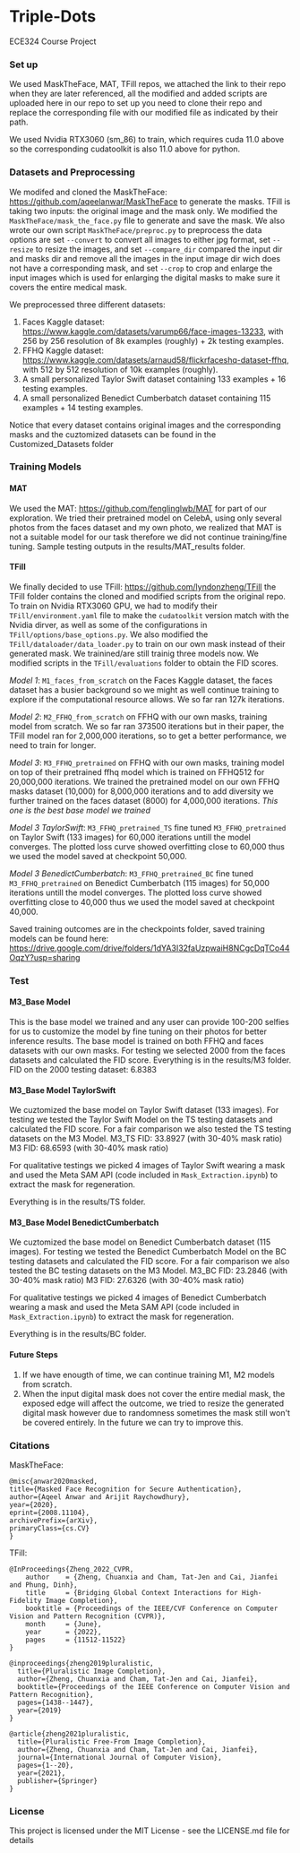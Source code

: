 # Triple-Dots
ECE324 Course Project

### Set up ###
We used MaskTheFace, MAT, TFill repos, we attached the link to their repo when they are later referenced, all the modified and added scripts are uploaded here in our repo to set up you need to clone their repo and replace the corresponding file with our modified file as indicated by their path.

We used Nvidia RTX3060 (sm_86) to train, which requires cuda 11.0 above so the corresponding cudatoolkit is also 11.0 above for python.

### Datasets and Preprocessing ###
We modifed and cloned the MaskTheFace: https://github.com/aqeelanwar/MaskTheFace to generate the masks. TFill is taking two inputs: the original image and the mask only. We modified the ```MaskTheFace/mask_the_face.py``` file to generate and save the mask. We also wrote our own script ```MaskTheFace/preproc.py``` to preprocess the data options are set ```--convert``` to convert all images to either jpg format, set ```--resize``` to resize the images, and set ```--compare_dir``` compared the input dir and masks dir and remove all the images in the input image dir wich does not have a corresponding mask, and set ```--crop``` to crop and enlarge the input images which is used for enlarging the digital masks to make sure it covers the entire medical mask.

We preprocessed three different datasets:
1. Faces Kaggle dataset: https://www.kaggle.com/datasets/varump66/face-images-13233, with 256 by 256 resolution of 8k examples (roughly) + 2k testing examples.
2. FFHQ Kaggle dataset: https://www.kaggle.com/datasets/arnaud58/flickrfaceshq-dataset-ffhq, with 512 by 512 resolution of 10k examples (roughly).
3. A small personalized Taylor Swift dataset containing 133 examples + 16 testing examples.
4. A small personalized Benedict Cumberbatch dataset containing 115 examples + 14 testing examples.

Notice that every dataset contains original images and the corresponding masks and the cuztomized datasets can be found in the Customized_Datasets folder

### Training Models ###

#### MAT #### 
We used the MAT: https://github.com/fenglinglwb/MAT for part of our exploration.
We tried their pretrained model on CelebA, using only several photos from the faces dataset and my own photo, we realized that MAT is not a suitable model for our task therefore we did not continue training/fine tuning. Sample testing outputs in the results/MAT_results folder.

#### TFill ####
We finally decided to use TFill: https://github.com/lyndonzheng/TFill the TFill folder contains the cloned and modified scripts from the original repo.
To train on Nvidia RTX3060 GPU, we had to modify their ```TFill/environment.yaml``` file to make the ```cudatoolkit``` version match with the Nvidia dirver, as well as some of the configurations in ```TFill/options/base_options.py```. We also modified the ```TFill/dataloader/data_loader.py``` to train on our own mask instead of their generated mask. We trainined/are still trainig three models now. We modified scripts in the ```TFill/evaluations``` folder to obtain the FID scores.

_Model 1_: ```M1_faces_from_scratch``` on the Faces Kaggle dataset, the faces dataset has a busier background so we might as well continue training to explore if the computational resource allows. We so far ran 127k iterations.

_Model 2_: ```M2_FFHQ_from_scratch``` on FFHQ with our own masks, training model from scratch. We so far ran 373500 iterations but in their paper, the TFill model ran for 2,000,000 iterations, so to get a better performance, we need to train for longer.

_Model 3_: ```M3_FFHQ_pretrained``` on FFHQ with our own masks, training model on top of their pretrained ffhq model which is trained on FFHQ512 for 20,000,000 iterations. We trained the pretrained model on our own FFHQ masks dataset (10,000) for 8,000,000 iterations and to add diversity we further trained on the faces dataset (8000) for 4,000,000 iterations. *This one is the best base model we trained*

_Model 3 TaylorSwift_: ```M3_FFHQ_pretrained_TS``` fine tuned ```M3_FFHQ_pretrained``` on Taylor Swift (133 images) for 60,000 iterations untill the model converges. The plotted loss curve showed overfitting close to 60,000 thus we used the model saved at checkpoint 50,000.

_Model 3 BenedictCumberbatch_: ```M3_FFHQ_pretrained_BC``` fine tuned ```M3_FFHQ_pretrained``` on Benedict Cumberbatch (115 images) for 50,000 iterations untill the model converges. The plotted loss curve showed overfitting close to 40,000 thus we used the model saved at checkpoint 40,000.

Saved training outcomes are in the checkpoints folder, saved training models can be found here: https://drive.google.com/drive/folders/1dYA3I32faUzpwaiH8NCgcDqTCo44OqzY?usp=sharing

### Test ###

#### M3_Base Model ####
This is the base model we trained and any user can provide 100-200 selfies for us to customize the model by fine tuning on their photos for better inference results.
The base model is trained on both FFHQ and faces datasets with our own masks. For testing we selected 2000 from the faces datasets and calculated the FID score. Everything is in the results/M3 folder.
FID on the 2000 testing dataset: 6.8383

#### M3_Base Model TaylorSwift ####
We cuztomized the base model on Taylor Swift dataset (133 images). For testing we tested the Taylor Swift Model on the TS testing datasets and calculated the FID score. For a fair comparison we also tested the TS testing datasets on the M3 Model.
M3_TS FID: 33.8927 (with 30-40% mask ratio)
M3 FID: 68.6593 (with 30-40% mask ratio)

For qualitative testings we picked 4 images of Taylor Swift wearing a mask and used the Meta SAM API (code included in ```Mask_Extraction.ipynb```) to extract the mask for regeneration. 

Everything is in the results/TS folder.

#### M3_Base Model BenedictCumberbatch ####
We cuztomized the base model on Benedict Cumberbatch dataset (115 images). For testing we tested the Benedict Cumberbatch Model on the BC testing datasets and calculated the FID score. For a fair comparison we also tested the BC testing datasets on the M3 Model.
M3_BC FID: 23.2846 (with 30-40% mask ratio)
M3 FID: 27.6326 (with 30-40% mask ratio)



For qualitative testings we picked 4 images of Benedict Cumberbatch wearing a mask and used the Meta SAM API (code included in ```Mask_Extraction.ipynb```) to extract the mask for regeneration. 

Everything is in the results/BC folder.

#### Future Steps ####
1. If we have enougth of time, we can continue training M1, M2 models from scratch.
2. When the input digital mask does not cover the entire medial mask, the exposed edge will affect the outcome, we tried to resize the generated digital mask however due to randomness sometimes the mask still won't be covered entirely. In the future we can try to improve this.


### Citations ###
MaskTheFace:
```
@misc{anwar2020masked,
title={Masked Face Recognition for Secure Authentication},
author={Aqeel Anwar and Arijit Raychowdhury},
year={2020},
eprint={2008.11104},
archivePrefix={arXiv},
primaryClass={cs.CV}
} 
```

TFill: 
```
@InProceedings{Zheng_2022_CVPR,
    author    = {Zheng, Chuanxia and Cham, Tat-Jen and Cai, Jianfei and Phung, Dinh},
    title     = {Bridging Global Context Interactions for High-Fidelity Image Completion},
    booktitle = {Proceedings of the IEEE/CVF Conference on Computer Vision and Pattern Recognition (CVPR)},
    month     = {June},
    year      = {2022},
    pages     = {11512-11522}
}

@inproceedings{zheng2019pluralistic,
  title={Pluralistic Image Completion},
  author={Zheng, Chuanxia and Cham, Tat-Jen and Cai, Jianfei},
  booktitle={Proceedings of the IEEE Conference on Computer Vision and Pattern Recognition},
  pages={1438--1447},
  year={2019}
}

@article{zheng2021pluralistic,
  title={Pluralistic Free-From Image Completion},
  author={Zheng, Chuanxia and Cham, Tat-Jen and Cai, Jianfei},
  journal={International Journal of Computer Vision},
  pages={1--20},
  year={2021},
  publisher={Springer}
}
```

### License ###
This project is licensed under the MIT License - see the LICENSE.md file for details